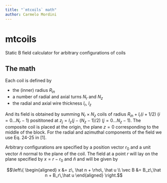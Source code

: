 ```yaml
---
title: "`mtcoils` math"
author: Carmelo Mordini
---
```

# mtcoils
Static B field calculator for arbitrary configurations of coils

## The math

Each coil is defined by

- the (inner) radius $R_{in}$
- a number of radial and axial turns $N_r$ and $N_z$
- the radial and axial wire thickness $l_r$, $l_z$

And its field is obtained by summing $N_r \times N_z$ coils of radius $R_{in} + l_r(i + 1/2)$ $(i = 0 \ldots N_r-1)$ posititoned at $z_j = l_z(j - (N_z-1)/2)$ $(j = 0 \ldots N_z-1)$. The composite coil is placed at the origin, the plane $z=0$ corresponding to the middle of the block. For the radial and azimuthal components of the field we use Eq. 24-25 in [1].

Arbitrary configurations are specified by a position vector $r_0$ and a unit vector $\hat n$ normal to the plane of the coil. The field at a point $r$ will lay on the plane specified by $x = r - r_0$ and $\hat n$ and will be given by

$$\left\{
    \begin{aligned}
    x &= z\, \hat n + \rho\, \hat u \\
    \vec B &= B_z\,\hat n + B_r\,\hat u
    \end{aligned}
\right.$$
